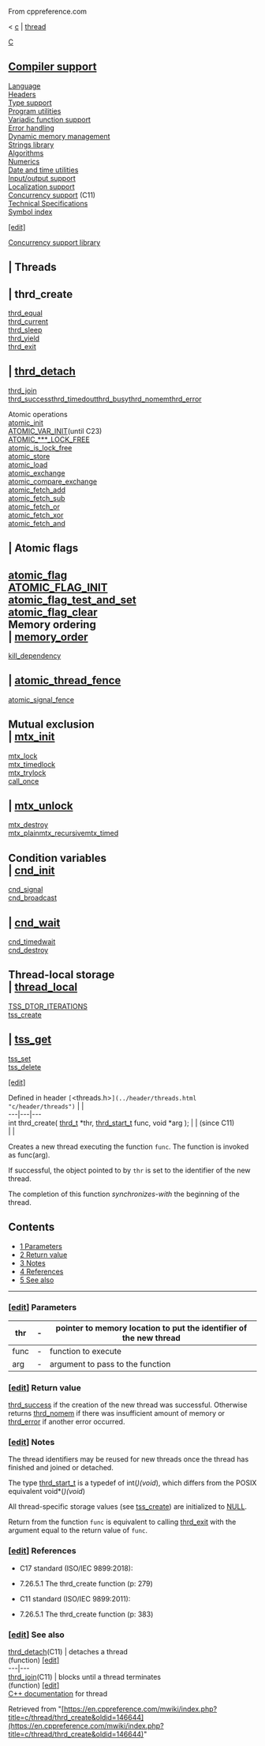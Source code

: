 From cppreference.com

< [c](../../c.html "c")‎ | [thread](../thread.html "c/thread")

[ C](../../c.html "c")

[Compiler support](../compiler_support.html "c/compiler support")  
---  
[Language](../language.html "c/language")  
[Headers](../header.html "c/header")  
[Type support](../types.html "c/types")  
[Program utilities](../program.html "c/program")  
[Variadic function support](../variadic.html "c/variadic")  
[Error handling](../error.html "c/error")  
[Dynamic memory management](../memory.html "c/memory")  
[Strings library](../string.html "c/string")  
[Algorithms](../algorithm.html "c/algorithm")  
[Numerics](../numeric.html "c/numeric")  
[Date and time utilities](../chrono.html "c/chrono")  
[Input/output support](../io.html "c/io")  
[Localization support](../locale.html "c/locale")  
[Concurrency support](../thread.html "c/thread") (C11)  
[Technical Specifications](../experimental.html "c/experimental")  
[Symbol index](../index.html "c/symbol index")  
  
[[edit]](https://en.cppreference.com/mwiki/index.php?title=Template:c/navbar_content&action=edit)

[ Concurrency support library](../thread.html "c/thread")

|  Threads  
---  
| **thrd_create**  
---  
[thrd_equal](thrd_equal.html "c/thread/thrd equal")  
[thrd_current](thrd_current.html "c/thread/thrd current")  
[thrd_sleep](thrd_sleep.html "c/thread/thrd sleep")  
[thrd_yield](thrd_yield.html "c/thread/thrd yield")  
[thrd_exit](thrd_exit.html "c/thread/thrd exit")  
  
| [thrd_detach](thrd_detach.html "c/thread/thrd detach")  
---  
[thrd_join](thrd_join.html "c/thread/thrd join")  
[thrd_successthrd_timedoutthrd_busythrd_nomemthrd_error](thrd_errors.html "c/thread/thrd errors")  
  
Atomic operations  
[atomic_init](../atomic/atomic_init.html "c/atomic/atomic init")  
[ATOMIC_VAR_INIT](../atomic/ATOMIC_VAR_INIT.html "c/atomic/ATOMIC VAR INIT")(until C23)  
[ATOMIC_***_LOCK_FREE](../atomic/ATOMIC_LOCK_FREE_consts.html "c/atomic/ATOMIC LOCK FREE consts")  
[atomic_is_lock_free](../atomic/atomic_is_lock_free.html "c/atomic/atomic is lock free")  
[atomic_store](../atomic/atomic_store.html "c/atomic/atomic store")  
[atomic_load](../atomic/atomic_load.html "c/atomic/atomic load")  
[atomic_exchange](../atomic/atomic_exchange.html "c/atomic/atomic exchange")  
[atomic_compare_exchange](../atomic/atomic_compare_exchange.html "c/atomic/atomic compare exchange")  
[atomic_fetch_add](../atomic/atomic_fetch_add.html "c/atomic/atomic fetch add")  
[atomic_fetch_sub](../atomic/atomic_fetch_sub.html "c/atomic/atomic fetch sub")  
[atomic_fetch_or](../atomic/atomic_fetch_or.html "c/atomic/atomic fetch or")  
[atomic_fetch_xor](../atomic/atomic_fetch_xor.html "c/atomic/atomic fetch xor")  
[atomic_fetch_and](../atomic/atomic_fetch_and.html "c/atomic/atomic fetch and")  
  
|  Atomic flags  
---  
[atomic_flag](../atomic/atomic_flag.html "c/atomic/atomic flag")  
[ATOMIC_FLAG_INIT](../atomic/ATOMIC_FLAG_INIT.html "c/atomic/ATOMIC FLAG INIT")  
[atomic_flag_test_and_set](../atomic/atomic_flag_test_and_set.html "c/atomic/atomic flag test and set")  
[atomic_flag_clear](../atomic/atomic_flag_clear.html "c/atomic/atomic flag clear")  
Memory ordering  
| [memory_order](../atomic/memory_order.html "c/atomic/memory order")  
---  
[kill_dependency](../atomic/kill_dependency.html "c/atomic/kill dependency")  
  
| [atomic_thread_fence](../atomic/atomic_thread_fence.html "c/atomic/atomic thread fence")  
---  
[atomic_signal_fence](../atomic/atomic_signal_fence.html "c/atomic/atomic signal fence")  
  
Mutual exclusion  
| [mtx_init](mtx_init.html "c/thread/mtx init")  
---  
[mtx_lock](mtx_lock.html "c/thread/mtx lock")  
[mtx_timedlock](mtx_timedlock.html "c/thread/mtx timedlock")  
[mtx_trylock](mtx_trylock.html "c/thread/mtx trylock")  
[call_once](ONCE_FLAG_INIT.html "c/thread/call once")  
  
| [mtx_unlock](mtx_unlock.html "c/thread/mtx unlock")  
---  
[mtx_destroy](mtx_destroy.html "c/thread/mtx destroy")  
[mtx_plainmtx_recursivemtx_timed](mtx_types.html "c/thread/mtx types")  
  
Condition variables  
| [cnd_init](cnd_init.html "c/thread/cnd init")  
---  
[cnd_signal](cnd_signal.html "c/thread/cnd signal")  
[cnd_broadcast](cnd_broadcast.html "c/thread/cnd broadcast")  
  
| [cnd_wait](cnd_wait.html "c/thread/cnd wait")  
---  
[cnd_timedwait](cnd_timedwait.html "c/thread/cnd timedwait")  
[cnd_destroy](cnd_destroy.html "c/thread/cnd destroy")  
  
Thread-local storage  
| [thread_local](thread_local.html "c/thread/thread local")  
---  
[TSS_DTOR_ITERATIONS](TSS_DTOR_ITERATIONS.html "c/thread/TSS DTOR ITERATIONS")  
[tss_create](tss_create.html "c/thread/tss create")  
  
| [tss_get](tss_get.html "c/thread/tss get")  
---  
[tss_set](tss_set.html "c/thread/tss set")  
[tss_delete](tss_delete.html "c/thread/tss delete")  
  
[[edit]](https://en.cppreference.com/mwiki/index.php?title=Template:c/thread/navbar_content&action=edit)

Defined in header `[`<threads.h>`](../header/threads.html "c/header/threads")` |  |   
---|---|---  
int thrd_create( [thrd_t](../thread.html) *thr, [thrd_start_t](../thread.html) func, void *arg ); |  |  (since C11)  
| |   
  
Creates a new thread executing the function `func`. The function is invoked as func(arg). 

If successful, the object pointed to by `thr` is set to the identifier of the new thread. 

The completion of this function _synchronizes-with_ the beginning of the thread. 

## Contents

  * [1 Parameters](thrd_create.html#Parameters)
  * [2 Return value](thrd_create.html#Return_value)
  * [3 Notes](thrd_create.html#Notes)
  * [4 References](thrd_create.html#References)
  * [5 See also](thrd_create.html#See_also)

  
---  
  
### [[edit](https://en.cppreference.com/mwiki/index.php?title=c/thread/thrd_create&action=edit&section=1 "Edit section: Parameters")] Parameters

thr  |  \-  |  pointer to memory location to put the identifier of the new thread   
---|---|---  
func  |  \-  |  function to execute   
arg  |  \-  |  argument to pass to the function   
  
### [[edit](https://en.cppreference.com/mwiki/index.php?title=c/thread/thrd_create&action=edit&section=2 "Edit section: Return value")] Return value

[thrd_success](thrd_errors.html "c/thread/thrd errors") if the creation of the new thread was successful. Otherwise returns [thrd_nomem](thrd_errors.html "c/thread/thrd errors") if there was insufficient amount of memory or [thrd_error](thrd_errors.html "c/thread/thrd errors") if another error occurred. 

### [[edit](https://en.cppreference.com/mwiki/index.php?title=c/thread/thrd_create&action=edit&section=3 "Edit section: Notes")] Notes

The thread identifiers may be reused for new threads once the thread has finished and joined or detached. 

The type [thrd_start_t](../thread.html "c/thread") is a typedef of int(*)(void*), which differs from the POSIX equivalent void*(*)(void*)

All thread-specific storage values (see [tss_create](tss_create.html "c/thread/tss create")) are initialized to [NULL](../types/NULL.html "c/types/NULL"). 

Return from the function `func` is equivalent to calling [thrd_exit](thrd_exit.html "c/thread/thrd exit") with the argument equal to the return value of `func`. 

### [[edit](https://en.cppreference.com/mwiki/index.php?title=c/thread/thrd_create&action=edit&section=4 "Edit section: References")] References

  * C17 standard (ISO/IEC 9899:2018): 



    

  * 7.26.5.1 The thrd_create function (p: 279) 



  * C11 standard (ISO/IEC 9899:2011): 



    

  * 7.26.5.1 The thrd_create function (p: 383) 



### [[edit](https://en.cppreference.com/mwiki/index.php?title=c/thread/thrd_create&action=edit&section=5 "Edit section: See also")] See also

[ thrd_detach](thrd_detach.html "c/thread/thrd detach")(C11) |  detaches a thread   
(function) [[edit]](https://en.cppreference.com/mwiki/index.php?title=Template:c/thread/dsc_thrd_detach&action=edit)  
---|---  
[ thrd_join](thrd_join.html "c/thread/thrd join")(C11) |  blocks until a thread terminates   
(function) [[edit]](https://en.cppreference.com/mwiki/index.php?title=Template:c/thread/dsc_thrd_join&action=edit)  
[C++ documentation](../../cpp/thread/thread/thread.html "cpp/thread/thread/thread") for thread  
  
Retrieved from "[https://en.cppreference.com/mwiki/index.php?title=c/thread/thrd_create&oldid=146644](https://en.cppreference.com/mwiki/index.php?title=c/thread/thrd_create&oldid=146644)" 
